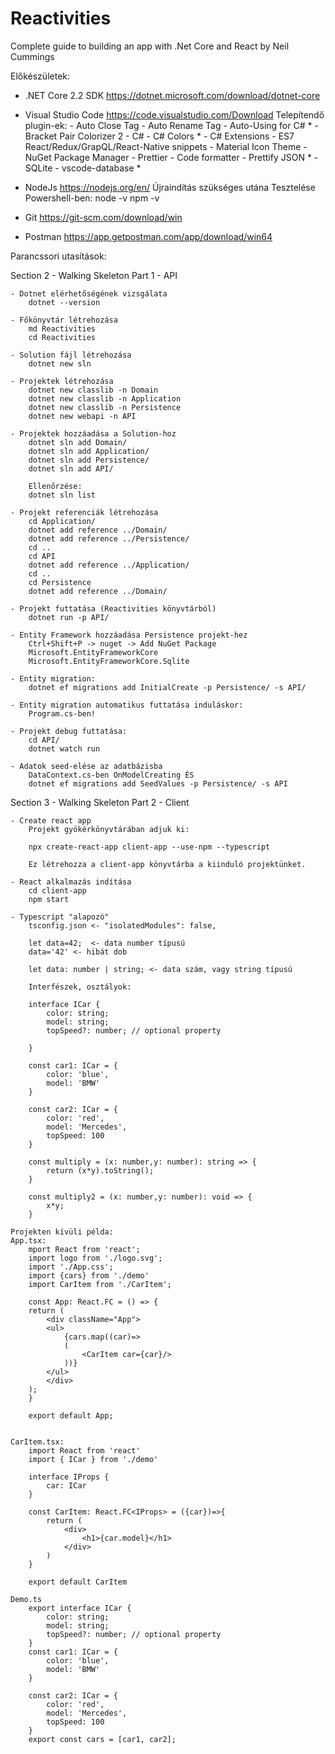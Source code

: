 # Reactivities
Complete guide to building an app with .Net Core and React by Neil Cummings

Előkészületek:
- .NET Core 2.2 SDK
	https://dotnet.microsoft.com/download/dotnet-core
- Visual Studio Code
	https://code.visualstudio.com/Download
	Telepítendő plugin-ek:
		- Auto Close Tag
		- Auto Rename Tag
		- Auto-Using for C# *
		- Bracket Pair Colorizer 2
		- C#
		- C# Colors *
		- C# Extensions
		- ES7 React/Redux/GrapQL/React-Native snippets 
		- Material Icon Theme
		- NuGet Package Manager
		- Prettier - Code formatter
		- Prettify JSON *
		- SQLite
		- vscode-database *

- NodeJs
	https://nodejs.org/en/
  Újraindítás szükséges utána
	Tesztelése Powershell-ben:
		node -v
		npm -v

- Git
	https://git-scm.com/download/win

- Postman
	https://app.getpostman.com/app/download/win64

Parancssori utasítások:

Section 2 - Walking Skeleton Part 1 - API

	- Dotnet elérhetőségének vizsgálata
		dotnet --version
	
	- Főkönyvtár létrehozása
		md Reactivities
		cd Reactivities
	
	- Solution fájl létrehozása
		dotnet new sln
	
	- Projektek létrehozása
		dotnet new classlib -n Domain
		dotnet new classlib -n Application
		dotnet new classlib -n Persistence
		dotnet new webapi -n API

	- Projektek hozzáadása a Solution-hoz
		dotnet sln add Domain/
		dotnet sln add Application/
		dotnet sln add Persistence/
		dotnet sln add API/

		Ellenőrzése:
		dotnet sln list

	- Projekt referenciák létrehozása
		cd Application/
		dotnet add reference ../Domain/
		dotnet add reference ../Persistence/
		cd ..
		cd API
		dotnet add reference ../Application/
		cd ..
		cd Persistence
		dotnet add reference ../Domain/
		
	- Projekt futtatása (Reactivities könyvtárból)
		dotnet run -p API/
	
	- Entity Framework hozzáadása Persistence projekt-hez
		Ctrl+Shift+P -> nuget -> Add NuGet Package
		Microsoft.EntityFrameworkCore
		Microsoft.EntityFrameworkCore.Sqlite

	- Entity migration:
		dotnet ef migrations add InitialCreate -p Persistence/ -s API/

	- Entity migration automatikus futtatása induláskor:
		Program.cs-ben!

	- Projekt debug futtatása:
		cd API/
		dotnet watch run

	- Adatok seed-elése az adatbázisba
		DataContext.cs-ben OnModelCreating ÉS
		dotnet ef migrations add SeedValues -p Persistence/ -s API

		

Section 3 - Walking Skeleton Part 2 - Client

	- Create react app
		Projekt gyökérkönyvtárában adjuk ki:
		
		npx create-react-app client-app --use-npm --typescript

		Ez létrehozza a client-app könyvtárba a kiinduló projektünket.

	- React alkalmazás indítása
		cd client-app
		npm start

	- Typescript "alapozó"
		tsconfig.json <- "isolatedModules": false,

		let data=42;  <- data number típusú
		data='42' <- hibát dob

		let data: number | string; <- data szám, vagy string típusú

		Interfészek, osztályok:

		interface ICar {
			color: string;
			model: string;
			topSpeed?: number; // optional property

		}

		const car1: ICar = {
			color: 'blue',
			model: 'BMW'
		}

		const car2: ICar = {
			color: 'red',
			model: 'Mercedes',
			topSpeed: 100
		}

		const multiply = (x: number,y: number): string => {
			return (x*y).toString();
		}

		const multiply2 = (x: number,y: number): void => {
			x*y;
		}		
			
	Projekten kívüli példa:
	App.tsx:
		mport React from 'react';
		import logo from './logo.svg';
		import './App.css';
		import {cars} from './demo'
		import CarItem from './CarItem';

		const App: React.FC = () => {
		return (
			<div className="App">
			<ul>
				{cars.map((car)=>
				(
					<CarItem car={car}/>
				))}
			</ul>
			</div>
		);
		}

		export default App;


	CarItem.tsx:
		import React from 'react'
		import { ICar } from './demo'

		interface IProps {
			car: ICar
		}

		const CarItem: React.FC<IProps> = ({car})=>{
			return (
				<div>
					<h1>{car.model}</h1>
				</div>
			)
		}

		export default CarItem
	
	Demo.ts
		export interface ICar {
			color: string;
			model: string;
			topSpeed?: number; // optional property
		}
		const car1: ICar = {
			color: 'blue',
			model: 'BMW'
		}

		const car2: ICar = {
			color: 'red',
			model: 'Mercedes',
			topSpeed: 100
		}		
		export const cars = [car1, car2];	


